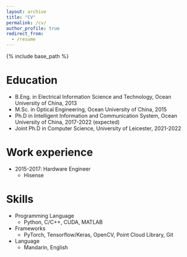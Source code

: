 ```yaml
---
layout: archive
title: "CV"
permalink: /cv/
author_profile: true
redirect_from:
  - /resume
---
```


{% include base_path %}

Education
======
* B.Eng. in Electrical Information Science and Technology, Ocean University of China, 2013
* M.Sc. in Optical Engineering, Ocean University of China, 2015
* Ph.D in Intelligent Information and Communication System, Ocean University of China, 2017-2022 (expected)
* Joint Ph.D in Computer Science, University of Leicester, 2021-2022

Work experience
======
* 2015-2017: Hardware Engineer
  * Hisense


  
Skills
======
* Programming Language
  * Python, C/C++, CUDA, MATLAB
* Frameworks
  * PyTorch, Tensorflow/Keras, OpenCV, Point Cloud Library, Git
* Language
  * Mandarin, English
  
<!---  
Professional Service
======
* Reviewer of:
  * Conference: ICRA2019, ICRA2020, BMVC2019, BMVC2020, CVPR2020, CVPR2021, ACCV2020, WACV2021
  * Journals: IEEE Access, IEEE Transaction on Human-Machine System, EURASIP Journal on Advances in Signal Processing, Signal Processing: Image Communication, Computers in Biology and Medicine, BioMed Research International.
* Workshop Organizer:
  * 1st Workshop for Sino-UK to Promote the Development and Application of Artificial Intelligence (Leicester, 12th Jun 2019,)
  * Winter Seminar on Data Science (Leicester, 11th Dec 2019)
-->
